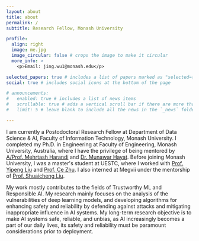 ```yaml
---
layout: about
title: about
permalink: /
subtitle: Research Fellow, Monash University

profile:
  align: right
  image: me.jpg
  image_circular: false # crops the image to make it circular
  more_info: >
    <p>Email: jing.wu1@monash.edu</p>

selected_papers: true # includes a list of papers marked as "selected={true}"
social: true # includes social icons at the bottom of the page

# announcements:
#   enabled: true # includes a list of news items
#   scrollable: true # adds a vertical scroll bar if there are more than 3 news items
#   limit: 5 # leave blank to include all the news in the `_news` folder

---
```


I am currently a Postodoctoral Research Fellow at Department of Data Science & AI, Faculty of Information Technology, Monash University. I completed my Ph.D. in Engineering at Faculty of Engineering, Monash University, Australia, where I have the privilege of being mentored by [A/Prof. Mehrtash Harandi](https://sites.google.com/site/mehrtashharandi/) and [Dr. Munawar Hayat](https://mhayat.netlify.app/). Before joining Monash University, I was a master's student at UESTC, where I worked with [Prof. Yipeng Liu](https://faculty.uestc.edu.cn/yipengliu/zh_CN/index.htm) and [Prof. Ce Zhu](https://www.avc2-lab.net/~eczhu/). I also interned at Megvii under the mentorship of [Prof. Shuaicheng Liu](http://www.liushuaicheng.org/).

My work mostly contributes to the fields of Trustworthy ML and Responsible AI. My research mainly focuses on the analysis of the vulnerabilities of deep learning models, and developing algorithms for enhancing safety and reliability by defending against attacks and mitigating inappropriate influence in AI systems. My long-term research objective is to make AI systems safe, reliable, and unbias, as AI increasingly becomes a part of our daily lives, its safety and reliability must be paramount considerations prior to deployment.
